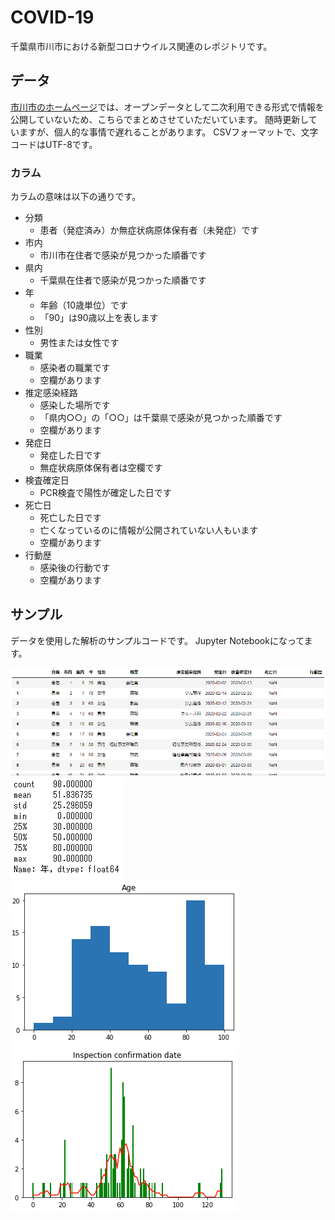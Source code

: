 # COVID-19
千葉県市川市における新型コロナウイルス関連のレポジトリです。

## データ
[市川市のホームページ](https://www.city.ichikawa.lg.jp/pub01/hasseijokyo.html)では、オープンデータとして二次利用できる形式で情報を公開していないため、こちらでまとめさせていただいています。
随時更新していますが、個人的な事情で遅れることがあります。
CSVフォーマットで、文字コードはUTF-8です。

### カラム
カラムの意味は以下の通りです。

- 分類
  - 患者（発症済み）か無症状病原体保有者（未発症）です
- 市内
  - 市川市在住者で感染が見つかった順番です
- 県内
  - 千葉県在住者で感染が見つかった順番です
- 年
  - 年齢（10歳単位）です
  - 「90」は90歳以上を表します
- 性別
  - 男性または女性です
- 職業
  - 感染者の職業です
  - 空欄があります
- 推定感染経路
  - 感染した場所です
  - 「県内○○」の「○○」は千葉県で感染が見つかった順番です
  - 空欄があります
- 発症日
  - 発症した日です
  - 無症状病原体保有者は空欄です
- 検査確定日
  - PCR検査で陽性が確定した日です
- 死亡日
  - 死亡した日です
  - 亡くなっているのに情報が公開されていない人もいます
  - 空欄があります
- 行動歴
  - 感染後の行動です
  - 空欄があります

## サンプル
データを使用した解析のサンプルコードです。
Jupyter Notebookになってます。

![データ](images/image1.png)
![要約統計量](images/image2.png)
![ヒストグラム（年齢）](images/image3.png)
![検査確定日](images/image4.png)
